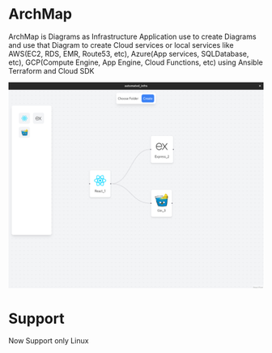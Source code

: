 # ArchMap

ArchMap is Diagrams as Infrastructure Application use to create Diagrams and use that Diagram to create Cloud services or local services like AWS(EC2, RDS, EMR, Route53, etc), Azure(App services, SQLDatabase,  etc), GCP(Compute Engine, App Engine, Cloud Functions, etc) using Ansible Terraform and Cloud SDK


<img src="assets/images/Readme.png" alt="Readme"/>


# Support

Now Support only Linux

